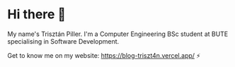 # Hi there 👋

My name's Trisztán Piller. I'm a Computer Engineering BSc student at BUTE specialising in Software Development.

Get to know me on my website: https://blog-triszt4n.vercel.app/ ⚡
